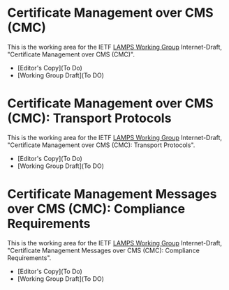 # Certificate Management over CMS (CMC)

This is the working area for the IETF [LAMPS Working Group](http://datatracker.ietf.org/wg/lamps) Internet-Draft, "Certificate Management over CMS (CMC)".

* [Editor's Copy](To Do)
* [Working Group Draft](To DO)

# Certificate Management over CMS (CMC): Transport Protocols

This is the working area for the IETF [LAMPS Working Group](http://datatracker.ietf.org/wg/lamps) Internet-Draft, "Certificate Management over CMS (CMC): Transport Protocols".

* [Editor's Copy](To Do)
* [Working Group Draft](To DO)

# Certificate Management Messages over CMS (CMC): Compliance Requirements

This is the working area for the IETF [LAMPS Working Group](http://datatracker.ietf.org/wg/lamps) Internet-Draft, "Certificate Management Messages over CMS (CMC): Compliance Requirements".

* [Editor's Copy](To Do)
* [Working Group Draft](To DO)


